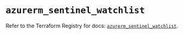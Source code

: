 # `azurerm_sentinel_watchlist`

Refer to the Terraform Registry for docs: [`azurerm_sentinel_watchlist`](https://registry.terraform.io/providers/hashicorp/azurerm/4.45.0/docs/resources/sentinel_watchlist).
